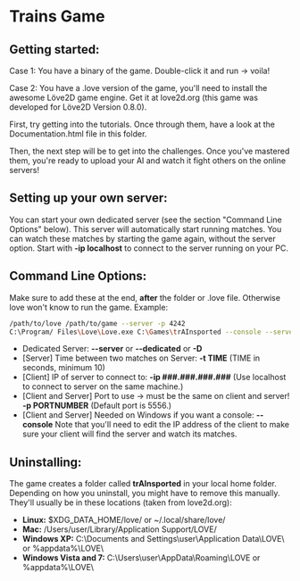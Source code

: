 Trains Game
==============================

Getting started:
------------------------------
Case 1: You have a binary of the game. Double-click it and run -> voila!

Case 2: You have a .love version of the game, you'll need to install the awesome Löve2D game engine. Get it at love2d.org (this game was developed for Löve2D Version 0.8.0).

First, try getting into the tutorials. Once through them, have a look at the Documentation.html file in this folder.

Then, the next step will be to get into the challenges. Once you've mastered them, you're ready to upload your AI and watch it fight others on the online servers!

Setting up your own server:
------------------------------
You can start your own dedicated server (see the section "Command Line Options" below). 
This server will automatically start running matches. You can watch these matches by starting the game again, without the server option. Start with **-ip localhost** to connect to the server running on your PC.

Command Line Options:
------------------------------
Make sure to add these at the end, __after__ the folder or .love file. Otherwise love won't know to run the game.
Example:
```bash
/path/to/love /path/to/game --server -p 4242
C:\Program/ Files\Love\Love.exe C:\Games\trAInsported --console --server -p 4242
```
- Dedicated Server: **--server** or **--dedicated** or **-D**
- [Server] Time between two matches on Server: **-t TIME** (TIME in seconds, minimum 10)
- [Client] IP of server to connect to: **-ip ###.###.###.###** (Use localhost to connect to server on the same machine.)
- [Client and Server] Port to use -> must be the same on client and server! **-p PORTNUMBER** (Default port is 5556.)
- [Client and Server] Needed on Windows if you want a console: **--console**
Note that you'll need to edit the IP address of the client to make sure your client will find the server and watch its matches.

Uninstalling:
------------------------------
The game creates a folder called **trAInsported** in your local home folder. Depending on how you uninstall, you might have to remove this manually. They'll usually be in these locations (taken from love2d.org):
- **Linux:** $XDG\_DATA\_HOME/love/ or ~/.local/share/love/
- **Mac:** /Users/user/Library/Application Support/LOVE/ 
- **Windows XP:** C:\Documents and Settings\user\Application Data\LOVE\ or %appdata%\LOVE\
- **Windows Vista and 7:** C:\Users\user\AppData\Roaming\LOVE or %appdata%\LOVE\
